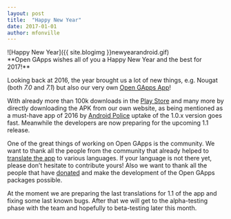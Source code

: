 ```yaml
---
layout: post
title:  "Happy New Year"
date: 2017-01-01
author: mfonville
---
```

<div markdown='1'>
![Happy New Year]({{ site.blogimg }}newyearandroid.gif)
</div>
**Open GApps wishes all of you a Happy New Year and the best for 2017!**

Looking back at 2016, the year brought us a lot of new things, e.g. Nougat (both *7.0* and *7.1*) but also our very own [Open GApps App](http://opengapps.org/app/)!

With already more than 100k downloads in the [Play Store](https://play.google.com/store/apps/details?id=org.opengapps.app&hl=en&referrer=utm_source%3Dopengapps%26utm_medium%3Dblognewyear) and many more by directly downloading the APK from our own website, as being mentioned as a must-have app of 2016 by [Android Police](http://www.androidpolice.com/2016/12/15/most-wanted-android-polices-top-five-apps-of-2016/) uptake of the 1.0.x version goes fast. Meanwhile the developers are now preparing for the upcoming 1.1 release.

One of the great things of working on Open GApps is the community. We want to thank all the people from the community that already helped to [translate the app](https://github.com/opengapps/opengapps-app-support) to various languages. If your language is not there yet, please don’t hesitate to contribute yours! Also we want to thank all the people that have [donated](http://opengapps.org/donate/) and make the development of the Open GApps packages possible.

At the moment we are preparing the last translations for 1.1 of the app and fixing some last known bugs. After that we will get to the alpha-testing phase with the team and hopefully to beta-testing later this month.
